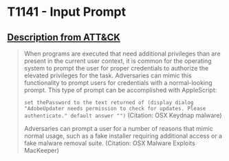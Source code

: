 # T1141 - Input Prompt
## [Description from ATT&CK](https://attack.mitre.org/wiki/Technique/T1141)
<blockquote>When programs are executed that need additional privileges than are present in the current user context, it is common for the operating system to prompt the user for proper credentials to authorize the elevated privileges for the task. Adversaries can mimic this functionality to prompt users for credentials with a normal-looking prompt. This type of prompt can be accomplished with AppleScript:

<code>set thePassword to the text returned of (display dialog "AdobeUpdater needs permission to check for updates. Please authenticate." default answer "")</code>
 (Citation: OSX Keydnap malware)

Adversaries can prompt a user for a number of reasons that mimic normal usage, such as a fake installer requiring additional access or a fake malware removal suite. (Citation: OSX Malware Exploits MacKeeper)</blockquote>

